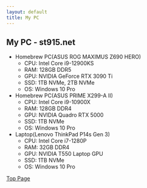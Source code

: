 ```yaml
---
layout: default
title: My PC
---
```


## My PC - st915.net

- Homebrew PC(ASUS ROG MAXIMUS Z690 HERO)
  - CPU: Intel Core i9-12900KS
  - RAM: 128GB DDR5
  - GPU: NVIDIA GeForce RTX 3090 Ti
  - SSD: 1TB NVMe, 2TB NVMe
  - OS: Windows 10 Pro
- Homebrew PC(ASUS PRIME X299-A II)
  - CPU: Intel Core i9-10900X
  - RAM: 128GB DDR4
  - GPU: NVIDIA Quadro RTX 5000
  - SSD: 1TB NVMe
  - OS: Windows 10 Pro
- Laptop(Lenovo ThinkPad P14s Gen 3)
  - CPU: Intel Core i7-1280P
  - RAM: 32GB DDR4
  - GPU: NVIDIA T550 Laptop GPU
  - SSD: 1TB NVMe
  - OS: Windows 10 Pro

[Top Page](/en/)
